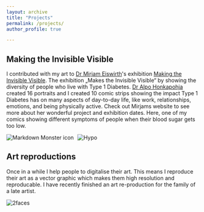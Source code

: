 ```yaml
---
layout: archive
title: "Projects"
permalink: /projects/
author_profile: true

---
```


## Making the Invisible Visible

I contributed with my art to [Dr Mirjam Eiswirth]( https://mirjameiswirth.wordpress.com)'s exhibition [Making the Invisible Visible]( https://mirjameiswirth.wordpress.com/making-the-invisible-visible/). The exhibition „Makes the Invisible Visible“ by showing the diversity of people who live with Type 1 Diabetes. [Dr Alpo Honkapohja]( https://www.ed.ac.uk/profile/alpo-honkapohja) created 16 portraits and I created 10 comic strips showing the impact Type 1 Diabetes has on many aspects of day-to-day life, like work, relationships, emotions, and being physically active. Check out Mirjams website to see more about her wonderful project and exhibition dates. Here, one of my comics showing different symptoms of people when their blood sugar gets too low.

<img src="Hypo.png"
     alt="Markdown Monster icon"
     style="float: left; margin-right: 10px;" />
     
![Hypo](https://user-images.githubusercontent.com/55093260/114521709-9b271c80-9c3a-11eb-941c-42f612e4c1a0.png)

## Art reproductions

Once in a while I help people to digitalise their art. This means I reproduce their art as a vector graphic which makes them high resolution and reproducable. I have recently finished an art re-production for the family of a late artist.

![2faces](https://user-images.githubusercontent.com/55093260/114521584-7af75d80-9c3a-11eb-895a-ff1a08460b90.png)

